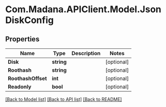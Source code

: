 
# Com.Madana.APIClient.Model.JsonDiskConfig

## Properties

Name | Type | Description | Notes
------------ | ------------- | ------------- | -------------
**Disk** | **string** |  | [optional] 
**Roothash** | **string** |  | [optional] 
**RoothashOffset** | **int** |  | [optional] 
**Readonly** | **bool** |  | [optional] 

[[Back to Model list]](../README.md#documentation-for-models)
[[Back to API list]](../README.md#documentation-for-api-endpoints)
[[Back to README]](../README.md)

